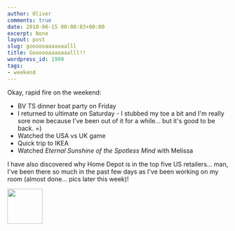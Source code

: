 ```yaml
---
author: Oliver
comments: true
date: 2010-06-15 00:08:03+00:00
excerpt: None
layout: post
slug: goooooaaaaaaalll
title: Goooooaaaaaaalll!!
wordpress_id: 1999
tags:
- weekend
---
```


Okay, rapid fire on the weekend:
<ul>
<li>BV TS dinner boat party on Friday</li>
<li>I returned to ultimate on Saturday - I stubbed my toe a bit and I'm really sore now because I've been out of it for a while... but it's good to be back. =)</li>
<li>Watched the USA vs UK game</li>
<li>Quick trip to IKEA</li>
<li>Watched <em>Eternal Sunshine of the Spotless Mind</em> with Melissa</li>
</ul>

I have also discovered why Home Depot is in the top five US retailers... man, I've been there so much in the past few days as I've been working on my room (almost done... pics later this week)!

<a href="https://www.owiber.com/?attachment_id=2000" rel="attachment wp-att-2000"><img src="https://www.owiber.com/wp-content/uploads/2010/06/Photo-on-2010-06-14-at-19.06-80x80.jpg" alt="" title="Photo on 2010-06-14 at 19.06" width="80" height="80" class="alignnone size-thumbnail wp-image-2000" /></a>